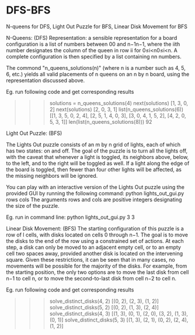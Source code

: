 # DFS-BFS
N-queens for DFS, Light Out Puzzle for BFS, Linear Disk Movement for BFS


N-Queens: (DFS)
Representation: a sensible representation for a board configuration is a list of numbers between 00 and n−1n−1, 
where the iith number designates the column of the queen in row ii for 0≤i<n0≤i<n. A complete configuration is 
then specified by a list containing nn numbers.

The commond "n_queens_solutions(n)" (where n is a number such as 4, 5, 6, etc.) yields all valid placements of 
n queens on an n by n board, using the representation discussed above.

Eg. run following code and get corresponding results
>>> solutions = n_queens_solutions(4)
>>> next(solutions)
[1, 3, 0, 2]
>>> next(solutions)
[2, 0, 3, 1]
>>> list(n_queens_solutions(6))
[[1, 3, 5, 0, 2, 4], [2, 5, 1, 4, 0, 3],
 [3, 0, 4, 1, 5, 2], [4, 2, 0, 5, 3, 1]]
>>> len(list(n_queens_solutions(8)))
92


Light Out Puzzle: (BFS)

The Lights Out puzzle consists of an m by n grid of lights, each of which has two states: on and off. The goal of 
the puzzle is to turn all the lights off, with the caveat that whenever a light is toggled, its neighbors above, 
below, to the left, and to the right will be toggled as well. If a light along the edge of the board is toggled, 
then fewer than four other lights will be affected, as the missing neighbors will be ignored.

You can play with an interactive version of the Lights Out puzzle using the provided GUI by running the following 
command:
python lights_out_gui.py rows cols
The arguments rows and cols are positive integers designating the size of the puzzle.

Eg. run in command line:
python lights_out_gui.py 3 3


Linear Disk Movement: (BFS)
The starting configuration of this puzzle is a row of l cells, with disks located on cells 0 through n−1. The goal 
is to move the disks to the end of the row using a constrained set of actions. At each step, a disk can only be moved 
to an adjacent empty cell, or to an empty cell two spaces away, provided another disk is located on the intervening 
square. Given these restrictions, it can be seen that in many cases, no movements will be possible for the majority 
of the disks. For example, from the starting position, the only two options are to move the last disk from cell n−1 
to cell n, or to move the second-to-last disk from cell n−2 to cell n.

Eg. run following code and get corresponding results
>>> solve_distinct_disks(4, 2)
[(0, 2), (2, 3), (1, 2)]
>>> solve_distinct_disks(5, 2)
[(0, 2), (1, 3), (2, 4)]
>>> solve_distinct_disks(4, 3)
[(1, 3), (0, 1), (2, 0), (3, 2), (1, 3), (0, 1)]
>>> solve_distinct_disks(5, 3)
[(1, 3), (2, 1), (0, 2), (2, 4), (1, 2)]

